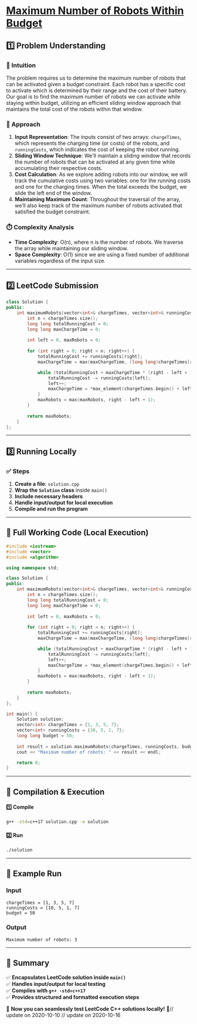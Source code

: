 # **[Maximum Number of Robots Within Budget](https://leetcode.com/problems/maximum-number-of-robots-within-budget/description/)**  

## **1️⃣ Problem Understanding**  
### **📌 Intuition**  
The problem requires us to determine the maximum number of robots that can be activated given a budget constraint. Each robot has a specific cost to activate which is determined by their range and the cost of their battery. Our goal is to find the maximum number of robots we can activate while staying within budget, utilizing an efficient sliding window approach that maintains the total cost of the robots within that window.

### **🚀 Approach**  
1. **Input Representation**: The inputs consist of two arrays: `chargeTimes`, which represents the charging time (or costs) of the robots, and `runningCosts`, which indicates the cost of keeping the robot running.
2. **Sliding Window Technique**: We'll maintain a sliding window that records the number of robots that can be activated at any given time while accumulating their respective costs.
3. **Cost Calculation**: As we explore adding robots into our window, we will track the cumulative costs using two variables: one for the running costs and one for the charging times. When the total exceeds the budget, we slide the left end of the window.
4. **Maintaining Maximum Count**: Throughout the traversal of the array, we’ll also keep track of the maximum number of robots activated that satisfied the budget constraint.

### **⏱️ Complexity Analysis**  
- **Time Complexity**: O(n), where n is the number of robots. We traverse the array while maintaining our sliding window.
- **Space Complexity**: O(1) since we are using a fixed number of additional variables regardless of the input size.  

---  

## **2️⃣ LeetCode Submission**  
```cpp
class Solution {
public:
    int maximumRobots(vector<int>& chargeTimes, vector<int>& runningCosts, long long budget) {
        int n = chargeTimes.size();
        long long totalRunningCost = 0;
        long long maxChargeTime = 0;
        
        int left = 0, maxRobots = 0;
        
        for (int right = 0; right < n; right++) {
            totalRunningCost += runningCosts[right];
            maxChargeTime = max(maxChargeTime, (long long)chargeTimes[right]);

            while (totalRunningCost + maxChargeTime * (right - left + 1) > budget) {
                totalRunningCost -= runningCosts[left];
                left++;
                maxChargeTime = *max_element(chargeTimes.begin() + left, chargeTimes.begin() + right + 1);
            }
            maxRobots = max(maxRobots, right - left + 1);
        }
        
        return maxRobots;
    }
};  
```  

---  

## **3️⃣ Running Locally**  
### **✅ Steps**  
1. **Create a file**: `solution.cpp`  
2. **Wrap the `Solution` class** inside `main()`  
3. **Include necessary headers**  
4. **Handle input/output for local execution**  
5. **Compile and run the program**  

---  

## **📝 Full Working Code (Local Execution)**  
```cpp
#include <iostream>
#include <vector>
#include <algorithm>

using namespace std;

class Solution {
public:
    int maximumRobots(vector<int>& chargeTimes, vector<int>& runningCosts, long long budget) {
        int n = chargeTimes.size();
        long long totalRunningCost = 0;
        long long maxChargeTime = 0;
        
        int left = 0, maxRobots = 0;
        
        for (int right = 0; right < n; right++) {
            totalRunningCost += runningCosts[right];
            maxChargeTime = max(maxChargeTime, (long long)chargeTimes[right]);

            while (totalRunningCost + maxChargeTime * (right - left + 1) > budget) {
                totalRunningCost -= runningCosts[left];
                left++;
                maxChargeTime = *max_element(chargeTimes.begin() + left, chargeTimes.begin() + right + 1);
            }
            maxRobots = max(maxRobots, right - left + 1);
        }
        
        return maxRobots;
    }
};

int main() {
    Solution solution;
    vector<int> chargeTimes = {1, 3, 5, 7};
    vector<int> runningCosts = {10, 5, 1, 7};
    long long budget = 50;
    
    int result = solution.maximumRobots(chargeTimes, runningCosts, budget);
    cout << "Maximum number of robots: " << result << endl;

    return 0;
}
```  

---  

## **🔧 Compilation & Execution**  
#### **1️⃣ Compile**  
```bash
g++ -std=c++17 solution.cpp -o solution
```  

#### **2️⃣ Run**  
```bash
./solution
```  

---  

## **🎯 Example Run**  
### **Input**  
```
chargeTimes = [1, 3, 5, 7]
runningCosts = [10, 5, 1, 7]
budget = 50
```  
### **Output**  
```
Maximum number of robots: 3
```  

---  

## **📌 Summary**  
✅ **Encapsulates LeetCode solution inside `main()`**  
✅ **Handles input/output for local testing**  
✅ **Compiles with `g++ -std=c++17`**  
✅ **Provides structured and formatted execution steps**  

🚀 **Now you can seamlessly test LeetCode C++ solutions locally!** 🚀// update on 2020-10-10
// update on 2020-10-16
